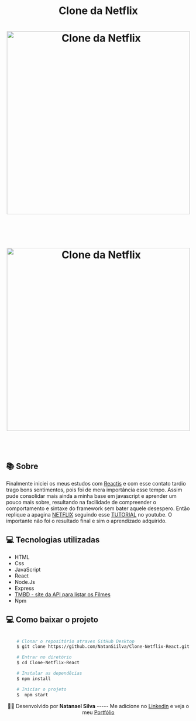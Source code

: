 <h1 align="center">
   Clone da Netflix
</h1>

<h1 align="center">
    <img alt="Clone da Netflix" src="image/page.png" width="500px" />
</h1><br><br>


<h1 align="center">
    <img alt="Clone da Netflix" src="image/net.gif" width="500px" />
</h1><br><br>


  ## 📚 Sobre 

Finalmente iniciei os meus estudos com [Reactjs](https://pt-br.reactjs.org/) e com esse contato tardio trago bons sentimentos, pois foi de mera importância esse tempo. Assim pude consolidar mais ainda a minha base em javascript e aprender um pouco mais sobre, resultando na facilidade de compreender o comportamento e sintaxe do framework sem bater aquele desespero. Então replique a apagina [NETFLIX](https://www.netflix.com/) seguindo esse [TUTORIAL](https://www.youtube.com/watch?v=tBweoUiMsDg) no youtube. O importante não foi o resultado final e sim o aprendizado adquirido.


 ## 💻 Tecnologias utilizadas
  - HTML
  - Css
  - JavaScript
  - React
  - Node.Js
  - Express
  - [TMBD - site da API para listar os Filmes](https://www.themoviedb.org/)
  - Npm 



## 💻 Como baixar o projeto 

```bash

    # Clonar o repositório atraves GitHub Desktop
    $ git clone https://github.com/NatanSiilva/Clone-Netflix-React.git

    # Entrar no diretório
    $ cd Clone-Netflix-React

    # Instalar as dependêcias
    $ npm install 

    # Iniciar o projeto
    $  npm start
```


<p align= center>
🐱‍👤 Desenvolvido por <strong>Natanael Silva</strong>   -----   Me adicione no <a href="https://www.linkedin.com/in/natanael-silva-33b374188/"target="_blank">Linkedin</a> e veja o meu <a href="https://natanaelsilva.vercel.app/"target="_blank">Portfólio</a>
</p>